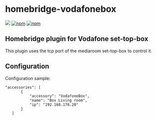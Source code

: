 # homebridge-vodafonebox
![](https://github.com/jarvisFT/homebridge-vodafonebox/workflows/Node.js%20Package/badge.svg) [![npm](https://img.shields.io/npm/v/homebridge-vodafonebox.svg)](https://www.npmjs.com/package/homebridge-vodafonebox)
[![npm](https://img.shields.io/npm/dt/homebridge-vodafonebox.svg)](https://www.npmjs.com/package/homebridge-vodafonebox)

## Homebridge plugin for Vodafone set-top-box
This plugin uses the tcp port of the mediaroom set-top-box to control it.

## Configuration

Configuration sample:

 ```
"accessories": [
        {
            "accessory": "VodafoneBox",
            "name": "Box Living room",
            "ip": "192.168.178.20"
        }
    ]
```
